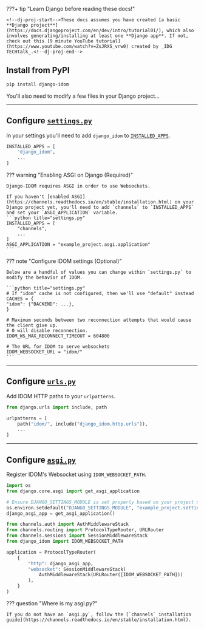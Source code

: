 ???+ tip "Learn Django before reading these docs!"

    <!--dj-proj-start-->These docs assumes you have created [a basic **Django project**](https://docs.djangoproject.com/en/dev/intro/tutorial01/), which also involves generating/installing at least one **Django app**. If not, check out this [9 minute YouTube tutorial](https://www.youtube.com/watch?v=ZsJRXS_vrw0) created by _IDG TECHtalk_.<!--dj-proj-end-->

## Install from PyPI

```bash
pip install django-idom
```

You'll also need to modify a few files in your Django project...

---

## Configure [`settings.py`](https://docs.djangoproject.com/en/dev/topics/settings/)

In your settings you'll need to add `django_idom` to [`INSTALLED_APPS`](https://docs.djangoproject.com/en/dev/ref/settings/#std:setting-INSTALLED_APPS).

```python title="settings.py"
INSTALLED_APPS = [
    "django_idom",
    ...
]
```

??? warning "Enabling ASGI on Django (Required)"

    Django-IDOM requires ASGI in order to use Websockets.

    If you haven't [enabled ASGI](https://channels.readthedocs.io/en/stable/installation.html) on your Django project yet, you'll need to add `channels` to `INSTALLED_APPS` and set your `ASGI_APPLICATION` variable.
    ```python title="settings.py"
    INSTALLED_APPS = [
        "channels",
        ...
    ]
    ASGI_APPLICATION = "example_project.asgi.application"
    ```

??? note "Configure IDOM settings (Optional)"

    Below are a handful of values you can change within `settings.py` to modify the behavior of IDOM.

    ```python title="settings.py"
    # If "idom" cache is not configured, then we'll use "default" instead
    CACHES = {
    "idom": {"BACKEND": ...},
    }

    # Maximum seconds between two reconnection attempts that would cause the client give up.
    # 0 will disable reconnection.
    IDOM_WS_MAX_RECONNECT_TIMEOUT = 604800

    # The URL for IDOM to serve websockets
    IDOM_WEBSOCKET_URL = "idom/"
    ```

---

## Configure [`urls.py`](https://docs.djangoproject.com/en/dev/topics/http/urls/)

Add IDOM HTTP paths to your `urlpatterns`.

```python title="urls.py"
from django.urls import include, path

urlpatterns = [
    path("idom/", include("django_idom.http.urls")),
    ...
]
```

---

## Configure [`asgi.py`](https://docs.djangoproject.com/en/dev/howto/deployment/asgi/)

Register IDOM's Websocket using `IDOM_WEBSOCKET_PATH`.

```python title="asgi.py"
import os
from django.core.asgi import get_asgi_application

# Ensure DJANGO_SETTINGS_MODULE is set properly based on your project name!
os.environ.setdefault("DJANGO_SETTINGS_MODULE", "example_project.settings")
django_asgi_app = get_asgi_application()

from channels.auth import AuthMiddlewareStack
from channels.routing import ProtocolTypeRouter, URLRouter
from channels.sessions import SessionMiddlewareStack
from django_idom import IDOM_WEBSOCKET_PATH

application = ProtocolTypeRouter(
    {
        "http": django_asgi_app,
        "websocket": SessionMiddlewareStack(
            AuthMiddlewareStack(URLRouter([IDOM_WEBSOCKET_PATH]))
        ),
    }
)
```

??? question "Where is my asgi.py?"

    If you do not have an `asgi.py`, follow the [`channels` installation guide](https://channels.readthedocs.io/en/stable/installation.html).
